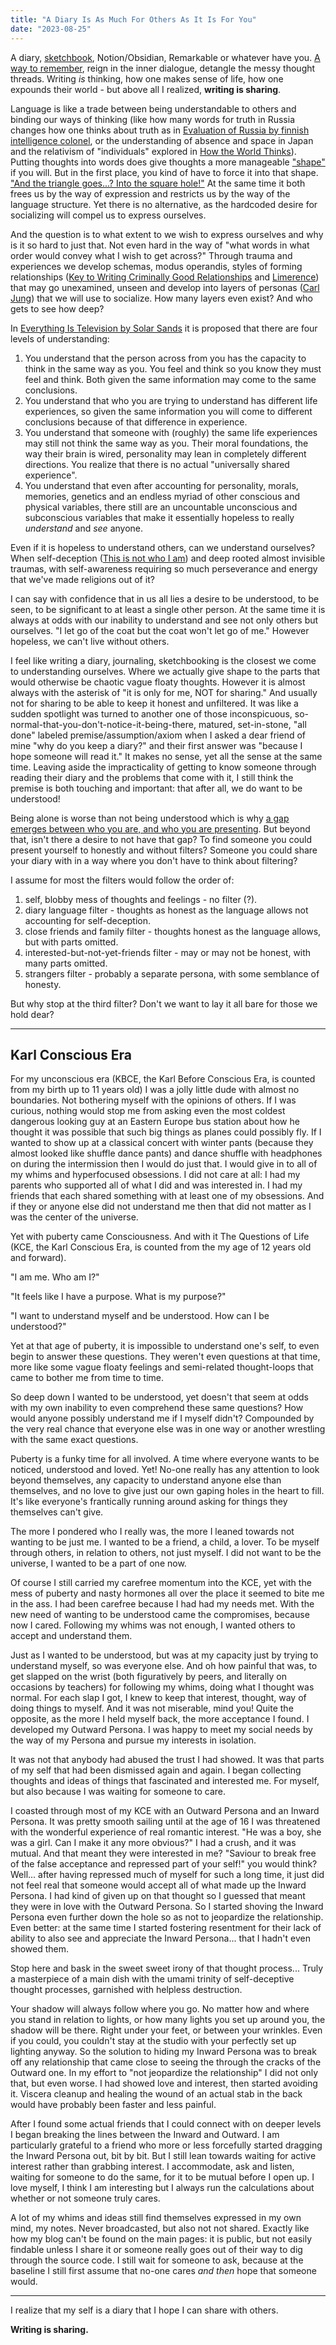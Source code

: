 ```yaml
---
title: "A Diary Is As Much For Others As It Is For You"
date: "2023-08-25"
---
```


A diary, [sketchbook](https://attainablefelicity.mattkirkland.com/20230822/Sketchbooks.html), Notion/Obsidian, Remarkable or whatever have you. [A way to remember](https://moretothat.com/the-problem-with-note-taking/), reign in the inner dialogue, detangle the messy thought threads. Writing *is* thinking, how one makes sense of life, how one expounds their world - but above all I realized, **writing is sharing**.

Language is like a trade between being understandable to others and binding our ways of thinking (like how many words for truth in Russia changes how one thinks about truth as in [Evaluation of Russia by finnish intelligence colonel](https://brain.jamfox.dev/Evaluation-of-Russia-by-finnish-intelligence-colonel), or the understanding of absence and space in Japan and the relativism of "individuals" explored in [How the World Thinks](https://app.thestorygraph.com/books/96a92731-6759-44bb-b7d0-6924f5df84d3)). Putting thoughts into words does give thoughts a more manageable ["shape"](https://letterboxd.com/film/arrival-2016/) if you will. But in the first place, you kind of have to force it into that shape. ["And the triangle goes...? Into the square hole!"](https://knowyourmeme.com/memes/the-square-hole) At the same time it both frees us by the way of expression and restricts us by the way of the language structure. Yet there is no alternative, as the hardcoded desire for socializing will compel us to express ourselves.

And the question is to what extent to we wish to express ourselves and why is it so hard to just that. Not even hard in the way of "what words in what order would convey what I wish to get across?" Through trauma and experiences we develop schemas, modus operandis, styles of forming relationships ([Key to Writing Criminally Good Relationships](https://brain.jamfox.dev/Key-to-Writing-Criminally-Good-Relationships) and [Limerence](https://brain.jamfox.dev/Limerence)) that may go unexamined, unseen and develop into layers of personas ([Carl Jung](https://brain.jamfox.dev/Carl-Jung)) that we will use to socialize. How many layers even exist? And who gets to see how deep?

In [Everything Is Television by Solar Sands](https://youtu.be/-BLAUhBl0nA?si=TEkVOlwzwNFgD2XK&t=1124) it is proposed that there are four levels of understanding:

1. You understand that the person across from you has the capacity to think in the same way as you. You feel and think so you know they must feel and think. Both given the same information may come to the same conclusions.
2. You understand that who you are trying to understand has different life experiences, so given the same information you will come to different conclusions because of that difference in experience.
3. You understand that someone with (roughly) the same life experiences may still not think the same way as you. Their moral foundations, the way their brain is wired, personality may lean in completely different directions. You realize that there is no actual "universally shared experience".
4. You understand that even after accounting for personality, morals, memories, genetics and an endless myriad of other conscious and physical variables, there still are an uncountable unconscious and subconscious variables that make it essentially hopeless to really *understand* and *see* anyone.

Even if it is hopeless to understand others, can we understand ourselves? When self-deception ([This is not who I am](https://brain.jamfox.dev/This-is-not-who-I-am/)) and deep rooted almost invisible traumas, with self-awareness requiring so much perseverance and energy that we've made religions out of it?

I can say with confidence that in us all lies a desire to be understood, to be seen, to be significant to at least a single other person. At the same time it is always at odds with our inability to understand and see not only others but ourselves. "I let go of the coat but the coat won't let go of me." However hopeless, we can't live without others.

I feel like writing a diary, journaling, sketchbooking is the closest we come to understanding ourselves. Where we actually give shape to the parts that would otherwise be chaotic vague floaty thoughts. However it is almost always with the asterisk of "it is only for me, NOT for sharing." And usually not for sharing to be able to keep it honest and unfiltered. It was like a sudden spotlight was turned to another one of those inconspicuous, so-normal-that-you-don't-notice-it-being-there, matured, set-in-stone, "all done" labeled premise/assumption/axiom when I asked a dear friend of mine "why do you keep a diary?" and their first answer was "because I hope someone will read it." It makes no sense, yet all the sense at the same time. Leaving aside the impracticality of getting to know someone through reading their diary and the problems that come with it, I still think the premise is both touching and important: that after all, we do want to be understood!

Being alone is worse than not being understood which is why [a gap emerges between who you are, and who you are presenting](https://moretothat.com/the-problem-of-what-others-think/). But beyond that, isn't there a desire to not have that gap? To find someone you could present yourself to honestly and without filters? Someone you could share your diary with in a way where you don't have to think about filtering?

I assume for most the filters would follow the order of:

1. self, blobby mess of thoughts and feelings - no filter (?).
2. diary language filter - thoughts as honest as the language allows not accounting for self-deception.
3. close friends and family filter - thoughts honest as the language allows, but with parts omitted.
4. interested-but-not-yet-friends filter - may or may not be honest, with many parts omitted.
5. strangers filter - probably a separate persona, with some semblance of honesty.

But why stop at the third filter? Don't we want to lay it all bare for those we hold dear?

---
## Karl Conscious Era

For my unconscious era (KBCE, the Karl Before Conscious Era, is counted from my birth up to 11 years old) I was a jolly little dude with almost no boundaries. Not bothering myself with the opinions of others. If I was curious, nothing would stop me from asking even the most coldest dangerous looking guy at an Eastern Europe bus station about how he thought it was possible that such big things as planes could possibly fly. If I wanted to show up at a classical concert with winter pants (because they almost looked like shuffle dance pants) and dance shuffle with headphones on during the intermission then I would do just that. I would give in to all of my whims and hyperfocused obsessions. I did not care at all: I had my parents who supported all of what I did and was interested in. I had my friends that each shared something with at least one of my obsessions. And if they or anyone else did not understand me then that did not matter as I was the center of the universe.

Yet with puberty came Consciousness. And with it The Questions of Life (KCE, the Karl Conscious Era, is counted from the my age of 12 years old and forward). 

"I am me. Who am I?"

"It feels like I have a purpose. What is my purpose?"

"I want to understand myself and be understood. How can I be understood?"

Yet at that age of puberty, it is impossible to understand one's self, to even begin to answer these questions. They weren't even questions at that time, more like some vague floaty feelings and semi-related thought-loops that came to bother me from time to time.

So deep down I wanted to be understood, yet doesn't that seem at odds with my own inability to even comprehend these same questions? How would anyone possibly understand me if I myself didn't? Compounded by the very real chance that everyone else was in one way or another wrestling with the same exact questions.

Puberty is a funky time for all involved. A time where everyone wants to be noticed, understood and loved. Yet! No-one really has any attention to look beyond themselves, any capacity to understand anyone else than themselves, and no love to give just our own gaping holes in the heart to fill. It's like everyone's frantically running around asking for things they themselves can't give.

The more I pondered who I really was, the more I leaned towards not wanting to be just me. I wanted to be a friend, a child, a lover. To be myself through others, in relation to others, not just myself. I did not want to be the universe, I wanted to be a part of one now.

Of course I still carried my carefree momentum into the KCE, yet with the mess of puberty and nasty hormones all over the place it seemed to bite me in the ass. I had been carefree because I had had my needs met. With the new need of wanting to be understood came the compromises, because now I cared. Following my whims was not enough, I wanted others to accept and understand them.

Just as I wanted to be understood, but was at my capacity just by trying to understand myself, so was everyone else. And oh how painful that was, to get slapped on the wrist (both figuratively by peers, and literally on occasions by teachers) for following my whims, doing what I thought was normal. For each slap I got, I knew to keep that interest, thought, way of doing things to myself. And it was not miserable, mind you! Quite the opposite, as the more I held myself back, the more acceptance I found. I developed my Outward Persona. I was happy to meet my social needs by the way of my Persona and pursue my interests in isolation.

It was not that anybody had abused the trust I had showed. It was that parts of my self that had been dismissed again and again. I began collecting thoughts and ideas of things that fascinated and interested me. For myself, but also because I was waiting for someone to care.

I coasted through most of my KCE with an Outward Persona and an Inward Persona. It was pretty smooth sailing until at the age of 16 I was threatened with the wonderful experience of real romantic interest. "He was a boy, she was a girl. Can I make it any more obvious?" I had a crush, and it was mutual. And that meant they were interested in me? "Saviour to break free of the false acceptance and repressed part of your self!" you would think? Well... after having repressed much of myself for such a long time, it just did not feel real that someone would accept all of what made up the Inward Persona. I had kind of given up on that thought so I guessed that meant they were in love with the Outward Persona. So I started shoving the Inward Persona even further down the hole so as not to jeopardize the relationship. Even better: at the same time I started fostering resentment for their lack of ability to also see and appreciate the Inward Persona... that I hadn't even showed them.

Stop here and bask in the sweet sweet irony of that thought process... Truly a masterpiece of a main dish with the umami trinity of self-deceptive thought processes, garnished with helpless destruction.

Your shadow will always follow where you go. No matter how and where you stand in relation to lights, or how many lights you set up around you, the shadow will be there. Right under your feet, or between your wrinkles. Even if you could, you couldn't stay at the studio with your perfectly set up lighting anyway. So the solution to hiding my Inward Persona was to break off any relationship that came close to seeing the through the cracks of the Outward one. In my effort to "not jeopardize the relationship" I did not only that, but even worse. I had showed love and interest, then started avoiding it. Viscera cleanup and healing the wound of an actual stab in the back would have probably been faster and less painful.

After I found some actual friends that I could connect with on deeper levels I began breaking the lines between the Inward and Outward. I am particularly grateful to a friend who more or less forcefully started dragging the Inward Persona out, bit by bit. But I still lean towards waiting for active interest rather than grabbing interest. I accommodate, ask and listen, waiting for someone to do the same, for it to be mutual before I open up. I love myself, I think I am interesting but I always run the calculations about whether or not someone truly cares.

A lot of my whims and ideas still find themselves expressed in my own mind, my notes. Never broadcasted, but also not not shared. Exactly like how my blog can't be found on the main pages: it is public, but not easily findable unless I share it or someone really goes out of their way to dig through the source code. I still wait for someone to ask, because at the baseline I still first assume that no-one cares *and then* hope that someone would.

---

I realize that my self is a diary that I hope I can share with others.

**Writing is sharing.**
